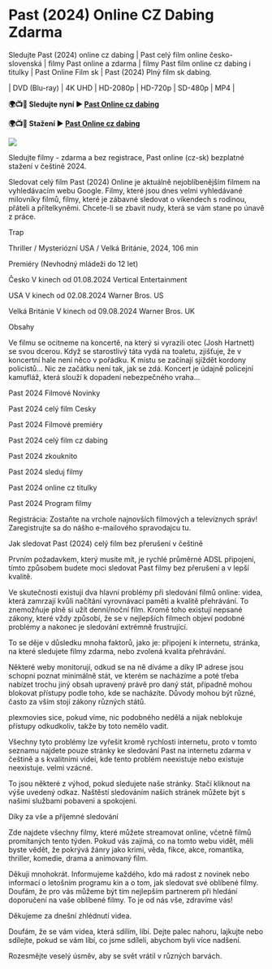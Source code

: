 # Past (2024) Online CZ Dabing Zdarma

Sledujte Past (2024) online cz dabing | Past celý film online česko-slovenská | filmy Past online a zdarma | filmy Past film online cz dabing i titulky | Past Online Film sk | Past (2024) Plný film sk dabing.

| DVD (Blu-ray) | 4K UHD | HD-2080p | HD-720p | SD-480p | MP4 |

**🌍📺📱 Sledujte nyní ▶️ [Past Online cz dabing](https://plexmovies.org/cs/movie/1032823)**

**🌍📺📱 Stažení ▶️ [Past Online cz dabing](https://plexmovies.org/cs/movie/1032823)**

<img src="https://image.tmdb.org/t/p/original/iAlsYg6dlv1fvOBypM7SldIS1Wl.jpg" />

Sledujte filmy - zdarma a bez registrace, Past online (cz-sk) bezplatné stažení v češtině 2024.

Sledovat celý film Past (2024) Online je aktuálně nejoblíbenějším filmem na vyhledávacím webu Google. Filmy, které jsou dnes velmi vyhledávané milovníky filmů, filmy, které je zábavné sledovat o víkendech s rodinou, přáteli a přítelkyněmi. Chcete-li se zbavit nudy, která se vám stane po únavě z práce.

Trap

Thriller / Mysteriózní
USA / Velká Británie, 2024, 106 min

Premiéry (Nevhodný mládeži do 12 let)


Česko V kinech od 01.08.2024 Vertical Entertainment

USA V kinech od 02.08.2024 Warner Bros. US

Velká Británie V kinech od 09.08.2024 Warner Bros. UK

Obsahy

Ve filmu se ocitneme na koncertě, na který si vyrazili otec (Josh Hartnett) se svou dcerou. Když se starostlivý táta vydá na toaletu, zjišťuje, že v koncertní hale není něco v pořádku. K místu se začínají sjíždět kordony policistů… Nic ze začátku není tak, jak se zdá. Koncert je údajně policejní kamufláž, která slouží k dopadení nebezpečného vraha...

Past 2024 Filmové Novinky

Past 2024 celý film Cesky

Past 2024 Filmové premiéry

Past 2024 celý film cz dabing

Past 2024 zkouknito

Past 2024 sleduj filmy

Past 2024 online cz titulky

Past 2024 Program filmy

Registrácia: Zostaňte na vrchole najnovších filmových a televíznych správ! Zaregistrujte sa do nášho e-mailového spravodajcu tu.

Jak sledovat Past (2024) celý film bez přerušení v češtině

Prvním požadavkem, který musíte mít, je rychlé průměrné ADSL připojení, tímto způsobem budete moci sledovat Past filmy bez přerušení a v lepší kvalitě.

Ve skutečnosti existují dva hlavní problémy při sledování filmů online: videa, která zamrzají kvůli načítání vyrovnávací paměti a kvalitě přehrávání. To znemožňuje plně si užít denní/noční film. Kromě toho existují nepsané zákony, které vždy způsobí, že se v nejlepších filmech objeví podobné problémy a nakonec je sledování extrémně frustrující.

To se děje v důsledku mnoha faktorů, jako je: připojení k internetu, stránka, na které sledujete filmy zdarma, nebo zvolená kvalita přehrávání.

Některé weby monitorují, odkud se na ně díváme a díky IP adrese jsou schopni poznat minimálně stát, ve kterém se nacházíme a poté třeba nabízet trochu jiný obsah upravený právě pro daný stát, případně mohou blokovat přístupy podle toho, kde se nacházíte. Důvody mohou být různé, často za vším stojí zákony různých států.

plexmovies sice, pokud víme, nic podobného nedělá a nijak neblokuje přístupy odkudkoliv, takže by toto nemělo vadit.

Všechny tyto problémy lze vyřešit kromě rychlosti internetu, proto v tomto seznamu najdete pouze stránky ke sledování Past na internetu zdarma v češtině a s kvalitními videi, kde tento problém neexistuje nebo existuje neexistuje. velmi vzácné.

To jsou některé z výhod, pokud sledujete naše stránky. Stačí kliknout na výše uvedený odkaz. Naštěstí sledováním našich stránek můžete být s našimi službami pobaveni a spokojeni.

Díky za vše a příjemné sledování

Zde najdete všechny filmy, které můžete streamovat online, včetně filmů promítaných tento týden. Pokud vás zajímá, co na tomto webu vidět, měli byste vědět, že pokrývá žánry jako krimi, věda, fikce, akce, romantika, thriller, komedie, drama a animovaný film.

Děkuji mnohokrát. Informujeme každého, kdo má radost z novinek nebo informací o letošním programu kin a o tom, jak sledovat své oblíbené filmy. Doufám, že pro vás můžeme být tím nejlepším partnerem při hledání doporučení na vaše oblíbené filmy. To je od nás vše, zdravíme vás!

Děkujeme za dnešní zhlédnutí videa.

Doufám, že se vám videa, která sdílím, líbí. Dejte palec nahoru, lajkujte nebo sdílejte, pokud se vám líbí, co jsme sdíleli, abychom byli více nadšení.

Rozesmějte veselý úsměv, aby se svět vrátil v různých barvách.
